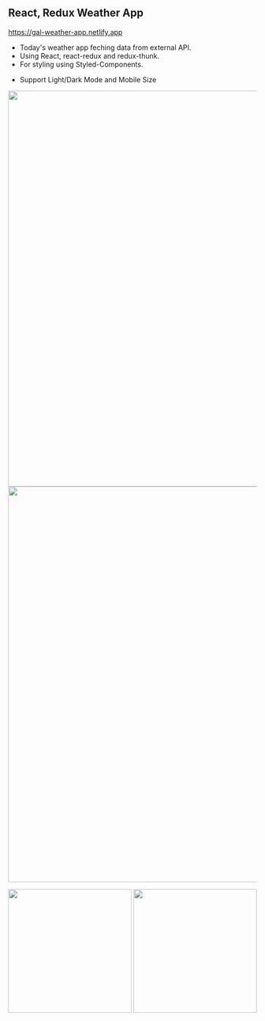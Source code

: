 ## React, Redux Weather App

https://gal-weather-app.netlify.app

- Today's weather app feching data from external API.
- Using React, react-redux and redux-thunk.
- For styling using Styled-Components.

* Support Light/Dark Mode and Mobile Size

<img src="https://user-images.githubusercontent.com/66163118/215317098-74c39184-6e06-4eac-99c1-5d06ece54956.jpg" width="800" />
<img src="https://user-images.githubusercontent.com/66163118/215317107-7a7df5ef-2d7c-4de8-87dc-9a9ff5c960cf.jpg" width="800" />


<img src="https://user-images.githubusercontent.com/66163118/215318372-394299e2-a74a-4b34-bbf7-3a0774c71339.jpeg" width="250" />   <img src="https://user-images.githubusercontent.com/66163118/215318564-03d60cce-80bb-44c7-a4b0-f6b59bd23d0f.jpeg" width="250" />
